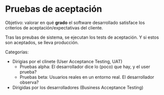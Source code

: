 # Pruebas de aceptación

Objetivo: valorar en qué **grado** el software desarrollado satisface los criterios de aceptación/expectativas del cliente.

Tras las preubas de sistema, se ejecutan los tests de aceptación. Y si estos son aceptados, se lleva producción.

Categorías:

* Dirigias por el clinete (User Acceptance Testing, UAT)
  * Pruebas alpha: El desarrollador dice lo (poco) que hay, y el user prueba?
  * Pruebas beta: Usuarios reales en un entorno real. El desarrollador observa?
* Dirigidas por los desarrolladores (Business Acceptance Testing)
